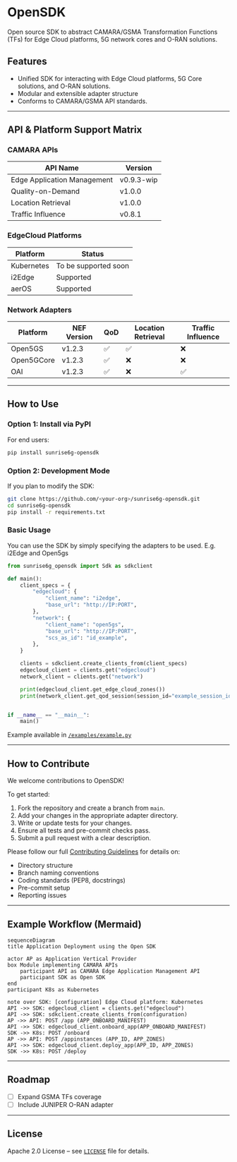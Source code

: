 # OpenSDK

Open source SDK to abstract CAMARA/GSMA Transformation Functions (TFs) for Edge Cloud platforms, 5G network cores and O-RAN solutions.

## Features

- Unified SDK for interacting with Edge Cloud platforms, 5G Core solutions, and O-RAN solutions.
- Modular and extensible adapter structure
- Conforms to CAMARA/GSMA API standards.

---

## API & Platform Support Matrix

### CAMARA APIs

| API Name             | Version      |
|----------------------|--------------|
| Edge Application Management            | v0.9.3-wip   |
| Quality-on-Demand    | v1.0.0       |
| Location Retrieval   | v1.0.0       |
| Traffic Influence    | v0.8.1       |

### EdgeCloud Platforms

| Platform   | Status     |
|------------|------------|
| Kubernetes | To be supported soon |
| i2Edge     | Supported  |
| aerOS      | Supported  |

### Network Adapters

| Platform     | NEF Version | QoD | Location Retrieval | Traffic Influence |
|--------------|-------------|-----|---------------------|--------------------|
| Open5GS      | v1.2.3      | ✅  | ✅                  | ❌                 |
| Open5GCore   | v1.2.3      | ✅  | ❌                  | ❌                 |
| OAI          | v1.2.3      | ✅  | ❌                  | ✅                 |

---

## How to Use

### Option 1: Install via PyPI

For end users:

```bash
pip install sunrise6g-opensdk
```

### Option 2: Development Mode

If you plan to modify the SDK:

```bash
git clone https://github.com/<your-org>/sunrise6g-opensdk.git
cd sunrise6g-opensdk
pip install -r requirements.txt
```

### Basic Usage

You can use the SDK by simply specifying the adapters to be used. E.g. i2Edge and Open5gs

```python
from sunrise6g_opensdk import Sdk as sdkclient

def main():
    client_specs = {
        "edgecloud": {
            "client_name": "i2edge",
            "base_url": "http://IP:PORT",
        },
        "network": {
            "client_name": "open5gs",
            "base_url": "http://IP:PORT",
            "scs_as_id": "id_example",
        },
    }

    clients = sdkclient.create_clients_from(client_specs)
    edgecloud_client = clients.get("edgecloud")
    network_client = clients.get("network")

    print(edgecloud_client.get_edge_cloud_zones())
    print(network_client.get_qod_session(session_id="example_session_id"))


if __name__ == "__main__":
    main()
```

Example available in [`/examples/example.py`](examples/example.py)

---

## How to Contribute

We welcome contributions to OpenSDK!

To get started:

1. Fork the repository and create a branch from `main`.
2. Add your changes in the appropriate adapter directory.
3. Write or update tests for your changes.
4. Ensure all tests and pre-commit checks pass.
5. Submit a pull request with a clear description.

Please follow our full [Contributing Guidelines](docs/CONTRIBUTING.md) for details on:
- Directory structure
- Branch naming conventions
- Coding standards (PEP8, docstrings)
- Pre-commit setup
- Reporting issues

---

## Example Workflow (Mermaid)

```mermaid
sequenceDiagram
title Application Deployment using the Open SDK

actor AP as Application Vertical Provider
box Module implementing CAMARA APIs
    participant API as CAMARA Edge Application Management API
    participant SDK as Open SDK
end
participant K8s as Kubernetes

note over SDK: [configuration] Edge Cloud platform: Kubernetes
API ->> SDK: edgecloud_client = clients.get("edgecloud")
API ->> SDK: sdkclient.create_clients_from(configuration)
AP ->> API: POST /app (APP_ONBOARD_MANIFEST)
API ->> SDK: edgecloud_client.onboard_app(APP_ONBOARD_MANIFEST)
SDK ->> K8s: POST /onboard
AP ->> API: POST /appinstances (APP_ID, APP_ZONES)
API ->> SDK: edgecloud_client.deploy_app(APP_ID, APP_ZONES)
SDK ->> K8s: POST /deploy
```
---

## Roadmap

- [ ] Expand GSMA TFs coverage
- [ ] Include JUNIPER O-RAN adapter

---

## License

Apache 2.0 License – see [`LICENSE`](LICENSE) file for details.
